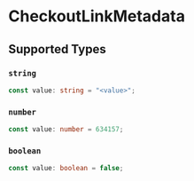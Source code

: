 # CheckoutLinkMetadata


## Supported Types

### `string`

```typescript
const value: string = "<value>";
```

### `number`

```typescript
const value: number = 634157;
```

### `boolean`

```typescript
const value: boolean = false;
```

